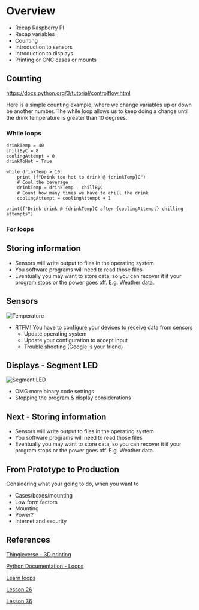 # Overview

- Recap Raspberry PI
- Recap variables
- Counting
- Introduction to sensors
- Introduction to displays
- Printing or CNC cases or mounts

## Counting

https://docs.python.org/3/tutorial/controlflow.html

Here is a simple counting example, where we change variables up or down be another number. The while loop allows us to keep doing a change until the drink temperature is greater than 10 degrees.

### While loops

    drinkTemp = 40
    chillByC = 8
    coolingAttempt = 0
    drinkToHot = True

    while drinkTemp > 10:
        print (f"Drink too hot to drink @ {drinkTemp}C")
        # Cool the beverage
        drinkTemp = drinkTemp - chillByC
        # Count how many times we have to chill the drink
        coolingAttempt = coolingAttempt + 1

    print(f"Drink drink @ {drinkTemp}C after {coolingAttempt} chilling attempts")

### For loops


## Storing information

- Sensors will write output to files in the operating system
- You software programs will need to read those files
- Eventually you may want to store data, so you can recover it if your program stops or the power goes off. E.g. Weather data.

## Sensors

![Temperature](https://www.adeept.com/u_file/1706/products/30/0a78aa60da.jpg)

- RTFM! You have to configure your devices to receive data from sensors
  - Update operating system
  - Update your configuration to accept input
  - Trouble shooting (Google is your friend)

## Displays - Segment LED

![Segment LED](https://www.adeept.com/u_file/1706/products/30/94639c552d.jpg)

- OMG more binary code settings
- Stopping the program & display considerations


## Next - Storing information

- Sensors will write output to files in the operating system
- You software programs will need to read those files
- Eventually you may want to store data, so you can recover it if your program stops or the power goes off. E.g. Weather data.

## From Prototype to Production

Considering what your going to do, when you want to 

- Cases/boxes/mounting
- Low form factors
- Mounting
- Power?
- Internet and security

## References

[Thingieverse - 3D printing ](https://www.thingiverse.com/)

[Python Documentation - Loops](https://docs.python.org/3/tutorial/controlflow.html)

[Learn loops](https://www.learnpython.org/en/Loops)

[Lesson 26]()

[Lesson 36]()
